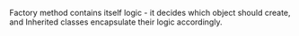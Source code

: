 Factory method contains itself logic - it decides which object should create, and Inherited classes encapsulate their logic accordingly.